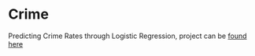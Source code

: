 # Crime
Predicting Crime Rates through Logistic Regression, project can be [found here](https://github.com/Julian-Villar/Crime/blob/master/MATH333%20Project.pdf)
